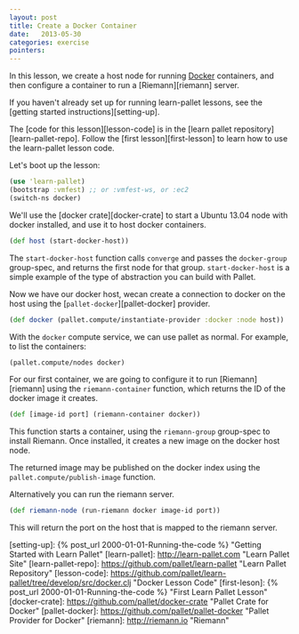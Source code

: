 ```yaml
---
layout: post
title: Create a Docker Container
date:   2013-05-30
categories: exercise
pointers:
---
```


In this lesson, we create a host node for running [Docker][docker] containers,
and then configure a container to run a [Riemann][riemann] server.

If you haven't already set up for running learn-pallet lessons, see
the [getting started instructions][setting-up].

The [code for this lesson][lesson-code] is in the
[learn pallet repository][learn-pallet-repo].  Follow the
[first lesson][first-lesson] to learn how to use the learn-pallet lesson code.

<!-- Need to add a first lesson which walks through using the learn-pallet
source repo -->

Let's boot up the lesson:

```clj
(use 'learn-pallet)
(bootstrap :vmfest) ;; or :vmfest-ws, or :ec2
(switch-ns docker)
```

We'll use the [docker crate][docker-crate] to start a Ubuntu 13.04 node with
docker installed, and use it to host docker containers.

```clj
(def host (start-docker-host))
```

The `start-docker-host` function calls `converge` and passes the `docker-group`
group-spec, and returns the first node for that group.  `start-docker-host` is a
simple example of the type of abstraction you can build with Pallet.

Now we have our docker host, wecan create a connection to docker on the host
using the [`pallet-docker`][pallet-docker] provider.

```clj
(def docker (pallet.compute/instantiate-provider :docker :node host))
```

With the `docker` compute service, we can use pallet as normal.  For
example, to list the containers:

```clj
(pallet.compute/nodes docker)
```

For our first container, we are going to configure it to run [Riemann][riemann]
using the `riemann-container` function, which returns the ID of the docker image
it creates.

```clj
(def [image-id port] (riemann-container docker))
```

This function starts a container, using the `riemann-group` group-spec to
install Riemann.  Once installed, it creates a new image on the docker host
node.

The returned image may be published on the docker index using the
`pallet.compute/publish-image` function.

Alternatively you can run the riemann server.

```clj
(def riemann-node (run-riemann docker image-id port))
```

This will return the port on the host that is mapped to the riemann server.





[docker]: http://docker.io "Docker site"
[setting-up]: {% post_url 2000-01-01-Running-the-code %} "Getting Started with Learn Pallet"
[learn-pallet]: http://learn-pallet.com "Learn Pallet Site"
[learn-pallet-repo]: https://github.com/pallet/learn-pallet "Learn Pallet Repository"
[lesson-code]: https://github.com/pallet/learn-pallet/tree/develop/src/docker.clj "Docker Lesson Code"
[first-leson]: {% post_url 2000-01-01-Running-the-code %} "First Learn Pallet Lesson"
[docker-crate]: https://github.com/pallet/docker-crate "Pallet Crate for Docker"
[pallet-docker]: https://github.com/pallet/pallet-docker "Pallet Provider for Docker"
[riemann]: http://riemann.io "Riemann"
